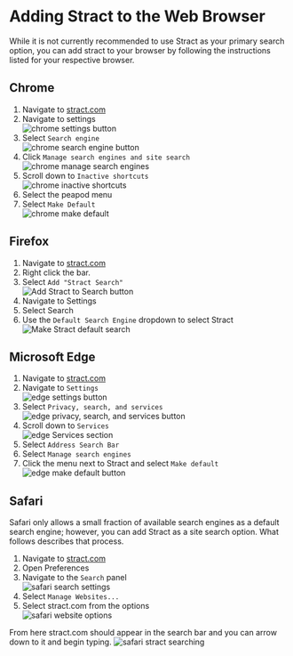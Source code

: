 # Adding Stract to the Web Browser 

While it is not currently recommended to use Stract as your primary search option, you can add stract 
to your browser by following the instructions listed for your respective browser. 

## Chrome

1. Navigate to [stract.com](https://stract.com)
2. Navigate to settings  
![chrome settings button](assets/images/add_browser/chrome_search_1.png)
3. Select `Search engine`  
![chrome search engine button](assets/images/add_browser/chrome_search_2.png)
4. Click `Manage search engines and site search`  
![chrome manage search engines](assets/images/add_browser/chrome_search_3.png)
5. Scroll down to `Inactive shortcuts`  
![chrome inactive shortcuts](assets/images/add_browser/chrome_search_4.png)
6. Select the peapod menu
7. Select `Make Default`  
![chrome make default](assets/images/add_browser/chrome_search_5.png)


## Firefox

1. Navigate to [stract.com](https://stract.com)
2. Right click the bar.
3. Select `Add "Stract Search"`  
![Add Stract to Search button](assets/images/add_browser/firefox_search_1.png)
4. Navigate to Settings
5. Select Search 
6. Use the `Default Search Engine` dropdown to select Stract
![Make Stract default search](assets/images/add_browser/firefox_search_3.png)

## Microsoft Edge
1. Navigate to [stract.com](https://stract.com)
2. Navigate to `Settings`  
![edge settings button](assets/images/add_browser/edge_search_1.png)
3. Select `Privacy, search, and services`  
![edge privacy, search, and services button](assets/images/add_browser/edge_search_2.png)
4. Scroll down to `Services`  
![edge Services section](assets/images/add_browser/edge_search_3.png)
5. Select `Address Search Bar`  
6. Select `Manage search engines`  
7. Click the menu next to Stract and select `Make default`
![edge make default button](assets/images/add_browser/edge_search_4.png)


## Safari 

Safari only allows a small fraction of available search engines as a default search engine; however, you can add Stract 
as a site search option. What follows describes that process. 

1. Navigate to [stract.com](https://stract.com)
2. Open Preferences 
3. Navigate to the `Search` panel  
![safari search settings](assets/images/add_browser/safari_search_1.png)
4. Select `Manage Websites...`
5. Select stract.com from the options  
![safari website options](assets/images/add_browser/safari_search_2.png)


From here stract.com should appear in the search bar and you can arrow down to
it and begin typing.
![safari stract searching](assets/images/add_browser/safari_search_3.png)